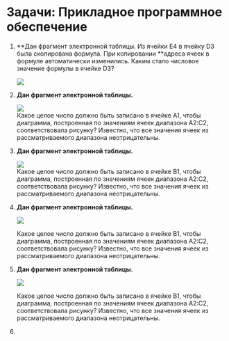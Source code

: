 # Задачи: Прикладное программное обеспечение

1. **Дан фрагмент электронной таблицы. Из ячейки E4 в ячейку D3 была скопирована формула. При копировании **адреса ячеек в формуле автоматически изменились. Каким стало числовое значение формулы в ячейке D3?

   ![](http://kpolyakov.spb.ru/cms/images/9.gif)

2. **Дан фрагмент электронной таблицы.**

   ![](http://kpolyakov.spb.ru/cms/images/10.gif)  
   Какое целое число должно быть записано в ячейке A1, чтобы диаграмма, построенная по значениям ячеек диапазона A2:С2, соответствовала рисунку? Известно, что все значения ячеек из рассматриваемого диапазона неотрицательны.

3. **Дан фрагмент электронной таблицы.**

   ![](http://kpolyakov.spb.ru/cms/images/150.gif)  
   Какое целое число должно быть записано в ячейке B1, чтобы диаграмма, построенная по значениям ячеек диапазона A2:С2, соответствовала рисунку? Известно, что все значения ячеек из рассматриваемого диапазона неотрицательны.

4. **Дан фрагмент электронной таблицы.**

   ![](http://kpolyakov.spb.ru/cms/images/151.gif)

   Какое целое число должно быть записано в ячейке B1, чтобы диаграмма, построенная по значениям ячеек диапазона A2:С2, соответствовала рисунку? Известно, что все значения ячеек из рассматриваемого диапазона неотрицательны.

5. **Дан фрагмент электронной таблицы.**

   ![](http://kpolyakov.spb.ru/cms/images/152.gif)

   Какое целое число должно быть записано в ячейке B1, чтобы диаграмма, построенная по значениям ячеек диапазона A2:С2, соответствовала рисунку? Известно, что все значения ячеек из рассматриваемого диапазона неотрицательны.

6. 


